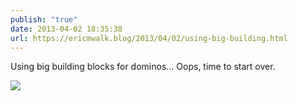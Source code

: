 ```yaml
---
publish: "true"
date: 2013-04-02 18:35:38
url: https://ericmwalk.blog/2013/04/02/using-big-building.html
---
```


Using big building blocks for dominos... Oops, time to start over.

![](https://ericmwalk.blog/uploads/2022/fde6c69cf6.jpg)